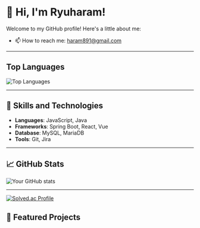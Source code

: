 # 👋 Hi, I'm Ryuharam!

Welcome to my GitHub profile! Here's a little about me:

- 📫 How to reach me: [haram891@gmail.com](mailto:haram891@gmail.com)
  <!--🌐 Visit my portfolio: [your-portfolio.com](https://your-portfolio.com)-->
 
---

## Top Languages

![Top Languages](https://github-readme-stats.vercel.app/api/top-langs/?username=Ryuharam&layout=compact&theme=radical)

---

## 🚀 Skills and Technologies
- **Languages**: JavaScript, Java
- **Frameworks**: Spring Boot, React, Vue
- **Database**: MySQL, MariaDB
- **Tools**: Git, Jira

---

## 📈 GitHub Stats
![Your GitHub stats](https://github-readme-stats.vercel.app/api?username=Ryuharam&show_icons=true&theme=radical)

---

[![Solved.ac Profile](http://mazassumnida.wtf/api/v2/generate_badge?boj=dlfnadl97)](https://solved.ac/dlfnadl97/)

## 🌟 Featured Projects
<!--
## Projects

Here are some of my notable projects:

- [Project 1](link-to-project-1): Brief description of Project 1.
- [Project 2](link-to-project-2): Brief description of Project 2.
- [Project 3](link-to-project-3): Brief description of Project 3.

## Connect with Me

- [LinkedIn](your-linkedin-profile)
- [Twitter](your-twitter-profile)
- [Personal Website](your-personal-website)
-->
